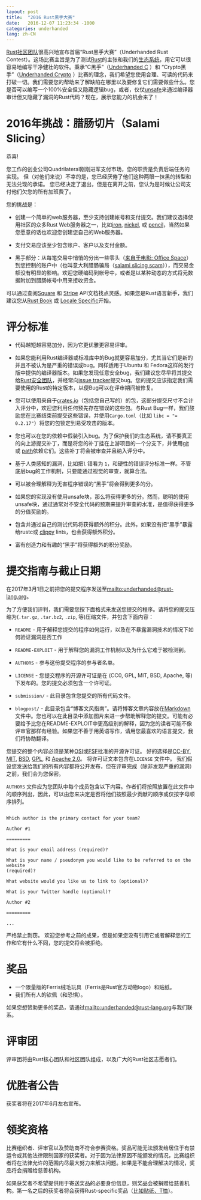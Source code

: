 ```yaml
---
layout: post
title:  "2016 Rust黑手大赛"
date:   2016-12-07 11:23:34 -1000
categories: underhanded
lang: zh-CN
---
```


[Rust社区团队](https://community.rs)很高兴地宣布首届“Rust黑手大赛”（Underhanded Rust Contest）。这场比赛主旨是为了测试[Rust](https://www.rust-lang.org/)的主张和我们的[生态系统](https://crates.io/)，用它可以很容易地编写干净健壮的软件。秉承“C黑手”（[Underhanded C](http://www.underhanded-c.org/) ）和 “Crypto黑手”（[Underhanded
Crypto](https://underhandedcrypto.com/) ）比赛的理念，我们希望您使用合理、可读的代码来打破一切。我们需要您的帮助来了解缺陷在哪里以及要修复它们需要做些什么。您是否可以编写一个100%安全但又隐藏逻辑bug，或者，仪仗[unsafe](https://doc.rust-lang.org/book/unsafe.html)来通过编译器审计但又隐藏了漏洞的Rust代码？现在，展示您能力的机会来了！


# 2016年挑战：腊肠切片（Salami Slicing）

恭喜!

您工作的创业公司Quadrilateral刚刚进军支付市场，您的职责是负责后端任务的实现。
但（对他们来说）不幸的是，您已经厌倦了他们这种两眼一抹黑的转型和无法兑现的承诺。
您已经决定了退出，但是在离开之前，您认为是时候让公司支付他们欠您的所有加班费了。

您的挑战是：

* 创建一个简单的web服务器，至少支持创建帐号和支付提交。我们建议选择使用社区的众多Rust Web服务器之一，比如[iron](https://crates.io/crates/iron),
[nickel](https://crates.io/crates/nickel), 或
[pencil](https://crates.io/crates/pencil)，当然如果您愿意的话也欢迎您创建您自己的Web服务器。

* 支付交易应该至少包含账户、客户以及支付金额。

* 黑手部分：从每笔交易中悄悄的分出一些零头（[来自于电影: Office Space](https://en.wikipedia.org/wiki/Office_Space)）到您控制的账户中（也叫意大利腊肠骗局（[salami slicing
scam](https://en.wikipedia.org/wiki/Salami_slicing)）），而交易金额没有明显的影响。欢迎您硬编码到帐号中，或者是以某种动态的方式将元数据附加到腊肠帐号中用来接收资金。

可以通过查阅[Square](https://docs.connect.squareup.com/api/connect/v2/) 和
[Stripe](https://stripe.com/docs/api) API文档找点灵感。如果您是Rust语言新手，我们建议您从[Rust
Book](https://doc.rust-lang.org/book/) 或 [Locale
Specific](https://github.com/ctjhoa/rust-learning#locale-links)开始。

# 评分标准

* 代码越短越容易加分，因为它更优雅更容易评审。

* 如果您能利用Rust编译器或标准库中的Bug就更容易加分，尤其当它们是新的并且不被认为是严重的错误或bug。同样适用于Ubuntu 和 Fedora这样的发行版中提供的编译器版本。如果您发现任意安全bug，我们建议您尽早将其提交给[Rust安全团队](https://www.rust-lang.org/en-US/security.html)，并经常向[issue tracker](https://github.com/rust-lang/rust/issues)提交bug。您的提交应该指定我们需要使用的Rust的特定版本，以便Bug可以在评审期间被修复。

* 您可以使用来自于[crates.io](https://crates.io)（包括您自己写的）的包，这部分提交尺寸不会计入评分中，欢迎您利用任何预先存在错误的这些包。与Rust Bug一样，我们鼓励您在比赛结束前提交这些错误，并使用`Cargo.toml`（比如 `libc = "= 0.2.17"`）将您的包锁定到易受攻击的版本。

* 您也可以在您的依赖中假装引入bug。为了保护我们的生态系统，请不要真正的向上游提交补丁，而是将您的补丁挂在上游项目的一个分支下，并使用[git](http://doc.crates.io/specifying-dependencies.html#specifying-dependencies-from-git-repositories)
或
[path](http://doc.crates.io/specifying-dependencies.html#specifying-path-dependencies)依赖它们。这些补丁将会被审查并且纳入评分中。

* 基于人类感知的漏洞，比如把`l` 错看为 `1`，和硬性的错误评分标准一样。不管底层bug的工作机制，只要能通过视觉的审查，就算合法。

* 可以被合理解释为无害程序错误的“黑手”将会得到更多的分。

* 如果您的实现没有使用unsafe块，那么将获得更多的分。然而，聪明的使用unsafe块，通过通常对不安全代码的预期来提升审查的水准，是值得获得更多的分值奖励的。

* 包含并通过自己的测试代码将获得额外的积分。此外，如果没有把“黑手”暴露给rustc或 [clippy](https://github.com/Manishearth/rust-clippy) lints，也会获得额外积分。

* 富有创造力和有趣的“黑手”将获得额外的积分奖励。

# 提交指南与截止日期

在2017年3月1日之前把您的提交程序发送至<mailto:underhanded@rust-lang.org>。

为了方便我们评判，我们需要您按下面格式来发送您提交的程序。请将您的提交压缩为(`.tar.gz`, `.tar.bz2`, `.zip`, 等)压缩文件，并包含下面内容：

* `README` - 用于解释您提交的程序如何运行，以及在不暴露漏洞技术的情况下如何验证漏洞是否工作

* `README-EXPLOIT` - 用于解释您的漏洞工作机制以及为什么它难于被检测到。

* `AUTHORS` - 参与这份提交程序的参与者名单。

* `LICENSE` - 您提交程序的开源许可证是在 (CC0,
  GPL, MIT, BSD, Apache, 等)下发布的。您的提交必须包含一个许可证。

* `submission/` - 此目录包含您提交的所有代码文件。

* `blogpost/` - 此目录包含“博客文风指南”。请将博客文章内容放在[Markdown](https://daringfireball.net/projects/markdown/)文件中。您也可以在此目录中添加图片来进一步帮助解释您的提交。可能有必要给予比您在README-EXPLOIT中更高级别的解释，因为您的读者可能不像评审官那样有经验。如果您不善于用英语写作，请用您最喜欢的语言提交，我们将协助翻译。

您提交的整个内容必须是某种[OSI](https://opensource.org/licenses)或[FSF](https://www.gnu.org/licenses/license-list.html%20and)批准的开源许可证。 好的选择是[CC-BY](https://creativecommons.org/licenses/by/2.0/),
[MIT](https://opensource.org/licenses/MIT),
[BSD](https://opensource.org/licenses/BSD-3-Clause),
[GPL](https://www.gnu.org/licenses/gpl-3.0.en.html), 和 [Apache
2.0](https://www.apache.org/licenses/LICENSE-2.0)。 将许可证文本包含在`LICENSE` 文件中。 我们假设您发送给我们的所有内容都将公开发布，但在评审完成（除非发现严重的漏洞）之前，我们会为您保密。

`AUTHORS` 文件应为您团队中每个成员包含以下内容。作者们将按照放置在此文件中的顺序列出，因此，可以由您来决定是否将他们按照最少贡献的顺序或仅按字母顺序排列。


```

Which author is the primary contact for your team?

Author #1

=========

What is your email address (required)?

What is your name / pseudonym you would like to be referred to on the website
(required)?

What website would you like us to link to (optional)?

What is your Twitter handle (optional)?

Author #2

=========

...

```

严格禁止剽窃。 欢迎您参考之前的成果，但是如果您没有引用它或者解释您的工作和它有什么不同，您的提交将会被拒绝。

# 奖品

* 一个限量版的Ferris绒毛玩具（Ferris是Rust官方动物logo）和贴纸。
* 我们所有人的钦佩（和恐惧）。

如果您想赞助更多的奖品，请通过<mailto:underhanded@rust-lang.org>与我们联系。

# 评审团

评审团将由Rust核心团队和社区团队组成，以及广大的Rust社区志愿者们。

# 优胜者公告

获奖者将在2017年6月左右宣布。

# 领奖资格

比赛组织者、评审官以及赞助商不符合参赛资格。奖品可能无法颁发给居住于有禁运令或其他法律限制国家的获奖者。对于因为法律原因不能颁发的情况，比赛组织者将在法律允许的范围内尽最大努力来解决问题。如果是不能合理解决的情况，奖品将会捐赠给慈善机构。

如果获奖者不希望提供用于寄送奖品的必要身份信息，则奖品会被捐赠给慈善机构。第一名之后的获奖者将会获得Rust-specific奖品（[比如贴纸、T恤](https://gist.github.com/brson/169768d19359fcac631c0bf7998acca8)）。
